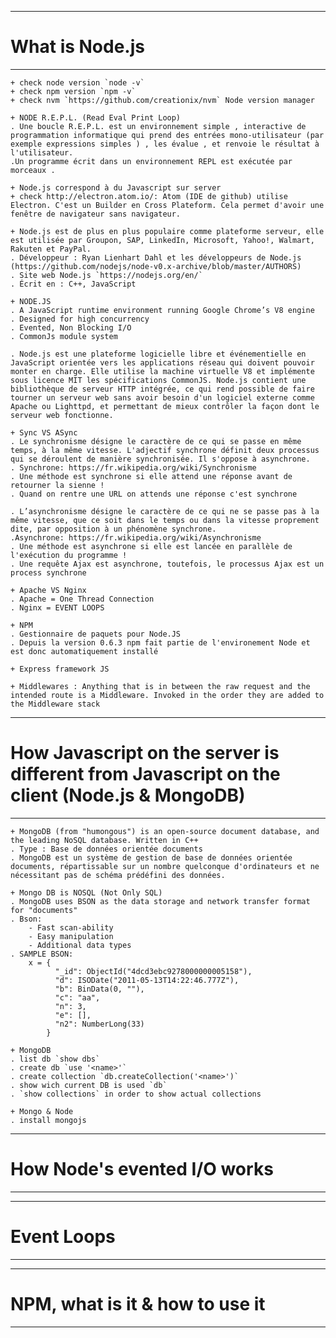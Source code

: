 ------------------------------------------------------
# What is Node.js
------------------------------------------------------

    + check node version `node -v`
    + check npm version `npm -v`
    + check nvm `https://github.com/creationix/nvm` Node version manager

    + NODE R.E.P.L. (Read Eval Print Loop)
    . Une boucle R.E.P.L. est un environnement simple , interactive de programmation informatique qui prend des entrées mono-utilisateur (par exemple expressions simples ) , les évalue , et renvoie le résultat à l'utilisateur.
    .Un programme écrit dans un environnement REPL est exécutée par morceaux .

    + Node.js correspond à du Javascript sur server
    + check http://electron.atom.io/: Atom (IDE de github) utilise Electron. C'est un Builder en Cross Plateform. Cela permet d'avoir une fenêtre de navigateur sans navigateur.

    + Node.js est de plus en plus populaire comme plateforme serveur, elle est utilisée par Groupon, SAP, LinkedIn, Microsoft, Yahoo!, Walmart, Rakuten et PayPal.
    . Développeur : Ryan Lienhart Dahl et les développeurs de Node.js (https://github.com/nodejs/node-v0.x-archive/blob/master/AUTHORS)
    . Site web Node.js `https://nodejs.org/en/`
    . Écrit en : C++, JavaScript

    + NODE.JS
    . A JavaScript runtime environment running Google Chrome’s V8 engine
    . Designed for high concurrency
    . Evented, Non Blocking I/O
    . CommonJs module system

    . Node.js est une plateforme logicielle libre et événementielle en JavaScript orientée vers les applications réseau qui doivent pouvoir monter en charge. Elle utilise la machine virtuelle V8 et implémente sous licence MIT les spécifications CommonJS. Node.js contient une bibliothèque de serveur HTTP intégrée, ce qui rend possible de faire tourner un serveur web sans avoir besoin d'un logiciel externe comme Apache ou Lighttpd, et permettant de mieux contrôler la façon dont le serveur web fonctionne.

    + Sync VS ASync
    . Le synchronisme désigne le caractère de ce qui se passe en même temps, à la même vitesse. L'adjectif synchrone définit deux processus qui se déroulent de manière synchronisée. Il s'oppose à asynchrone.
    . Synchrone: https://fr.wikipedia.org/wiki/Synchronisme
    . Une méthode est synchrone si elle attend une réponse avant de retourner la sienne !
    . Quand on rentre une URL on attends une réponse c'est synchrone

    . L’asynchronisme désigne le caractère de ce qui ne se passe pas à la même vitesse, que ce soit dans le temps ou dans la vitesse proprement dite, par opposition à un phénomène synchrone.
    .Asynchrone: https://fr.wikipedia.org/wiki/Asynchronisme
    . Une méthode est asynchrone si elle est lancée en parallèle de l'exécution du programme !
    . Une requête Ajax est asynchrone, toutefois, le processus Ajax est un process synchrone

    + Apache VS Nginx
    . Apache = One Thread Connection
    . Nginx = EVENT LOOPS

    + NPM
    . Gestionnaire de paquets pour Node.JS
    . Depuis la version 0.6.3 npm fait partie de l'environement Node et est donc automatiquement installé

    + Express framework JS 

    + Middlewares : Anything that is in between the raw request and the intended route is a Middleware. Invoked in the order they are added to the Middleware stack

    
------------------------------------------------------
# How Javascript on the server is different from Javascript on the client (Node.js & MongoDB)
------------------------------------------------------
    + MongoDB (from "humongous") is an open-source document database, and the leading NoSQL database. Written in C++
    . Type : Base de données orientée documents
    . MongoDB est un système de gestion de base de données orientée documents, répartissable sur un nombre quelconque d'ordinateurs et ne nécessitant pas de schéma prédéfini des données.

    + Mongo DB is NOSQL (Not Only SQL)
    . MongoDB uses BSON as the data storage and network transfer format for "documents"
    . Bson:
        - Fast scan-ability
        - Easy manipulation
        - Additional data types
    . SAMPLE BSON:
        x = {
              "_id": ObjectId("4dcd3ebc9278000000005158"),
              "d": ISODate("2011-05-13T14:22:46.777Z"),
              "b": BinData(0, ""),
              "c": "aa",
              "n": 3,
              "e": [],
              "n2": NumberLong(33)
            }

    + MongoDB
    . list db `show dbs`
    . create db `use '<name>'`
    . create collection `db.createCollection('<name>')`
    . show wich current DB is used `db`
    . `show collections` in order to show actual collections

    + Mongo & Node
    . install mongojs


------------------------------------------------------
# How Node's evented I/O works
------------------------------------------------------


------------------------------------------------------
# Event Loops
------------------------------------------------------


------------------------------------------------------
# NPM, what is it & how to use it
------------------------------------------------------
